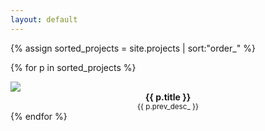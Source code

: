```yaml
---
layout: default
---
```


{% assign sorted_projects = site.projects | sort:"order_" %}

{% for p in sorted_projects %}
  <div class="project-preview">
    <a href="{{ p.url }}"><img class="index-img" src="{{ site.url }}{{ p.prev_img_ }}"></a>
    <center>
      <strong>{{ p.title }}</strong>
      <br>
      <small class="prev-desc">{{ p.prev_desc_ }}</small>
    </center>
  </div>
{% endfor %}

